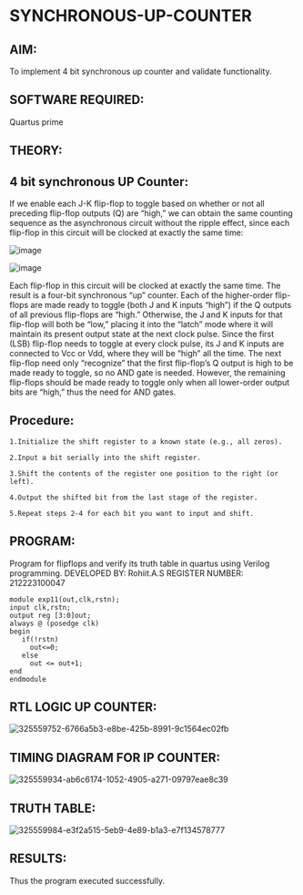 # SYNCHRONOUS-UP-COUNTER
 

## AIM:

To implement 4 bit synchronous up counter and validate functionality.

## SOFTWARE REQUIRED:

Quartus prime

## THEORY:

## 4 bit synchronous UP Counter:

If we enable each J-K flip-flop to toggle based on whether or not all preceding flip-flop outputs (Q) are “high,” we can obtain the same counting sequence as the asynchronous circuit without the ripple effect, since each flip-flop in this circuit will be clocked at exactly the same time:

![image](https://github.com/naavaneetha/SYNCHRONOUS-UP-COUNTER/assets/154305477/d5db3fa0-e413-404c-b80e-b2f39d82e7e8)


![image](https://github.com/naavaneetha/SYNCHRONOUS-UP-COUNTER/assets/154305477/52cb61eb-d04b-442d-810c-31185a68410b)

Each flip-flop in this circuit will be clocked at exactly the same time.
The result is a four-bit synchronous “up” counter. Each of the higher-order flip-flops are made ready to toggle (both J and K inputs “high”) if the Q outputs of all previous flip-flops are “high.”
Otherwise, the J and K inputs for that flip-flop will both be “low,” placing it into the “latch” mode where it will maintain its present output state at the next clock pulse.
Since the first (LSB) flip-flop needs to toggle at every clock pulse, its J and K inputs are connected to Vcc or Vdd, where they will be “high” all the time.
The next flip-flop need only “recognize” that the first flip-flop’s Q output is high to be made ready to toggle, so no AND gate is needed.
However, the remaining flip-flops should be made ready to toggle only when all lower-order output bits are “high,” thus the need for AND gates.

## Procedure:

```
1.Initialize the shift register to a known state (e.g., all zeros).

2.Input a bit serially into the shift register.

3.Shift the contents of the register one position to the right (or left).

4.Output the shifted bit from the last stage of the register.

5.Repeat steps 2-4 for each bit you want to input and shift.
```

## PROGRAM:
 Program for flipflops and verify its truth table in quartus using Verilog programming. 
 DEVELOPED BY: Rohiit.A.S
 REGISTER NUMBER: 212223100047
```
module exp11(out,clk,rstn);
input clk,rstn;
output reg [3:0]out;
always @ (posedge clk)
begin
   if(!rstn)
     out<=0;
   else 
     out <= out+1;
end
endmodule
```
## RTL LOGIC UP COUNTER:
![325559752-6766a5b3-e8be-425b-8991-9c1564ec02fb](https://github.com/Keerthana-VJ/SYNCHRONOUS-UP-COUNTER/assets/149347704/04e3c990-074d-4ae5-99d7-5c2b79b4bc3e)

## TIMING DIAGRAM FOR IP COUNTER:

![325559934-ab6c6174-1052-4905-a271-09797eae8c39](https://github.com/Keerthana-VJ/SYNCHRONOUS-UP-COUNTER/assets/149347704/128de7b7-6e57-42d8-a27e-34600aa0275c)

## TRUTH TABLE:
![325559984-e3f2a515-5eb9-4e89-b1a3-e7f134578777](https://github.com/Keerthana-VJ/SYNCHRONOUS-UP-COUNTER/assets/149347704/b75ef146-b4c8-4718-87fa-c3d60f2c4dce)


## RESULTS:
Thus the program executed successfully.
